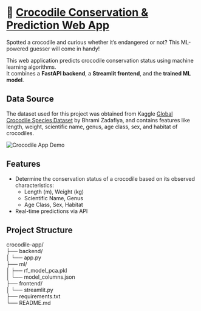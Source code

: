 # 🐊 [Crocodile Conservation & Prediction Web App](https://resquethecrocs.streamlit.app/)

Spotted a crocodile and curious whether it’s endangered or not? This ML-powered guesser will come in handy!

This web application predicts crocodile conservation status using machine learning algorithms.  
It combines a **FastAPI backend**, a **Streamlit frontend**, and the **trained ML model**.

## Data Source

The dataset used for this project was obtained from Kaggle [Global Crocodile Species Dataset](https://www.kaggle.com/datasets/zadafiyabhrami/global-crocodile-species-dataset) by Bhrami Zadafiya, and contains features like length, weight, scientific name, genus, age class, sex, and habitat of crocodiles.


![Crocodile App Demo](gif.gif)

## Features

- Determine the conservation status of a crocodile based on its observed characteristics:
  - Length (m), Weight (kg)
  - Scientific Name, Genus
  - Age Class, Sex, Habitat
- Real-time predictions via API

## Project Structure

crocodile-app/  
├── backend/  
│   └── app.py  
├── ml/  
│   ├── rf_model_pca.pkl  
│   └── model_columns.json  
├── frontend/  
│   └── streamlit.py  
├── requirements.txt  
└── README.md  

